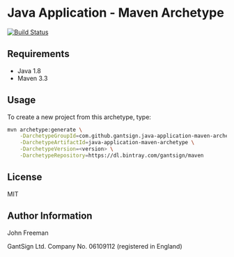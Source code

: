 Java Application - Maven Archetype
==================================

[![Build Status](https://travis-ci.org/gantsign/java-application-maven-archetype.svg?branch=master)](https://travis-ci.org/gantsign/java-application-maven-archetype)

Requirements
------------

* Java 1.8
* Maven 3.3

Usage
-----

To create a new project from this archetype, type:

```bash
mvn archetype:generate \
    -DarchetypeGroupId=com.github.gantsign.java-application-maven-archetype \
    -DarchetypeArtifactId=java-application-maven-archetype \
    -DarchetypeVersion=<version> \
    -DarchetypeRepository=https://dl.bintray.com/gantsign/maven
```

License
-------

MIT

Author Information
------------------

John Freeman

GantSign Ltd.
Company No. 06109112 (registered in England)
